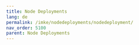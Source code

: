 ```yaml
---
title: Node Deployments
lang: de
permalink: /imke/nodedeployments/nodedeployment/
nav_order: 5100
parent: Node Deployments
---
```


